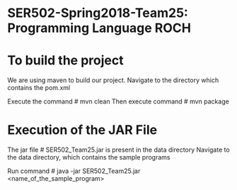 # SER502-Spring2018-Team25: Programming Language ROCH

# To build the project
We are using maven to build our project.
Navigate to the directory which contains the pom.xml

Execute the command 
            # mvn clean
Then execute command 
            # mvn package

# Execution of the JAR File
The jar file # SER502_Team25.jar is present in the data directory
Navigate to the data directory, which contains the sample programs

Run command 
          # java -jar SER502_Team25.jar <name_of_the_sample_program>
